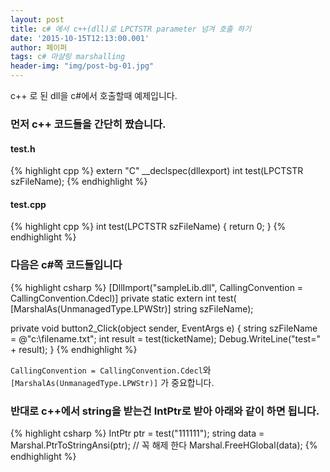 ```yaml
---
layout: post
title: c# 에서 c++(dll)로 LPCTSTR parameter 넘겨 호출 하기
date: '2015-10-15T12:13:00.001'
author: 페이퍼
tags: c# 마샬링 marshalling
header-img: "img/post-bg-01.jpg"
---
```

c++ 로 된 dll을 c#에서 호출할때 예제입니다.

### 먼저 c++ 코드들을 간단히 짰습니다.
#### test.h
{% highlight cpp %}
extern "C" __declspec(dllexport) int test(LPCTSTR szFileName);
{% endhighlight %}

#### test.cpp
{% highlight cpp %}
int test(LPCTSTR szFileName) {
     return 0;
}
{% endhighlight %}

### 다음은 c#쪽 코드들입니다
{% highlight csharp %}
[DllImport("sampleLib.dll", CallingConvention = CallingConvention.Cdecl)]
private static extern int test( [MarshalAs(UnmanagedType.LPWStr)] string szFileName);

private void button2_Click(object sender, EventArgs e)
{
    string szFileName = @"c:\filename.txt";
    int result = test(ticketName);
    Debug.WriteLine("test=" + result);
}
{% endhighlight %}

```CallingConvention = CallingConvention.Cdecl```와 ```[MarshalAs(UnmanagedType.LPWStr)]``` 가 중요합니다.

### 반대로 c++에서 string을 받는건 IntPtr로 받아 아래와 같이 하면 됩니다.
{% highlight csharp %}
IntPtr ptr = test("111111");
string data = Marshal.PtrToStringAnsi(ptr);
// 꼭 해제 한다
Marshal.FreeHGlobal(data);
{% endhighlight %}

